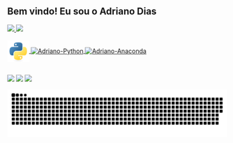   ## Bem vindo! Eu sou o Adriano Dias

<div align="left">
  <a href="https://github.com/AdrianoPno">
  <img height="150em" src="https://github-readme-stats.vercel.app/api?username=AdrianoPno&show_icons=true&theme=discord_old_blurple&include_all_commits=true&count_private=true"/>
  <img height="150em" src="https://github-readme-stats.vercel.app/api/top-langs/?username=AdrianoPno&layout=compact&langs_count=7&theme=discord_old_blurple"/>
</div>
<div style="display: inline_block"><br>
  <img align="center" alt="Adriano-Python" height="50" width="50" src="https://raw.githubusercontent.com/devicons/devicon/master/icons/python/python-original.svg">
  <img align="center" alt="Adriano-Python" height="50" width="50" src="https://cdn.jsdelivr.net/gh/devicons/devicon/icons/jupyter/jupyter-original.svg" />
  <img align="center" alt="Adriano-Anaconda" heigth="30" width="40" src="https://cdn.jsdelivr.net/gh/devicons/devicon/icons/anaconda/anaconda-original.svg" />

##

<div>
  <a href = "mailto:drisays@gmail.com"><img src="https://img.shields.io/badge/-Gmail-%23333?style=for-the-badge&logo=gmail&logoColor=white" target="_blank"></a>
  <a href="https://www.linkedin.com/in/adriano-dias-073633231/" target="_blank"><img src="https://img.shields.io/badge/-LinkedIn-%230077B5?style=for-the-badge&logo=linkedin&logoColor=white" target="_blank"></a>
  <a href="https://instagram.com/drisays" target="_blank"><img src="https://img.shields.io/badge/-Instagram-%23E4405F?style=for-the-badge&logo=instagram&logoColor=white" target="_blank"></a> 
</div>

![snake gif](https://github.com/AdrianoPno/AdrianoPno/blob/output/github-contribution-grid-snake.svg)

